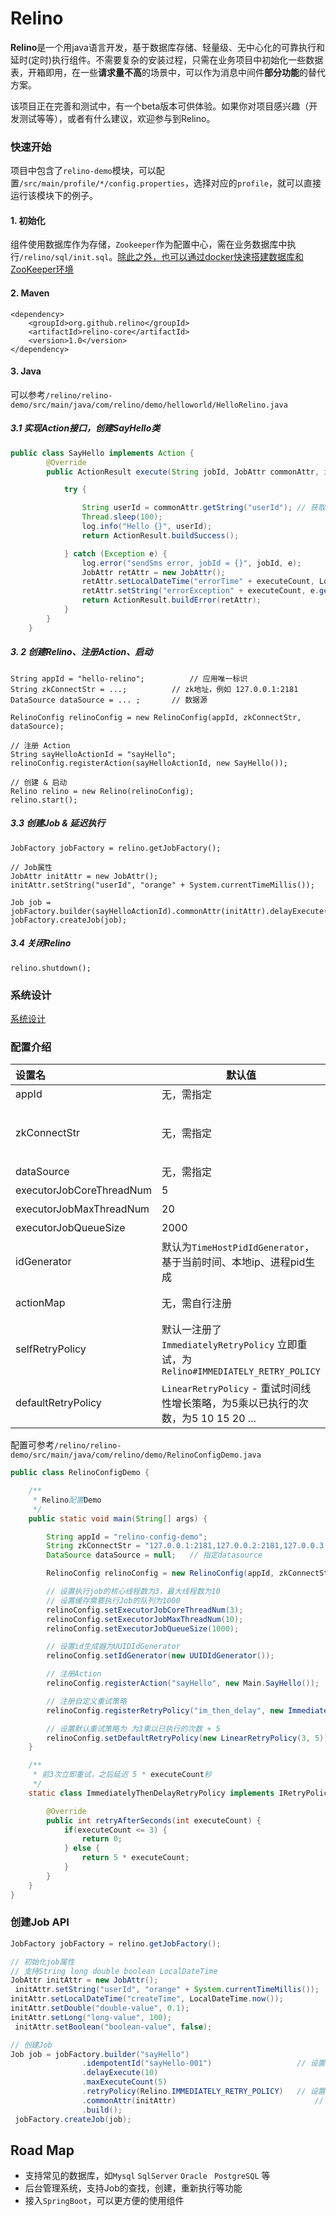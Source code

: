 # Relino

**Relino**是一个用java语言开发，基于数据库存储、轻量级、无中心化的可靠执行和延时(定时)执行组件。不需要复杂的安装过程，只需在业务项目中初始化一些数据表，开箱即用，在一些**请求量不高**的场景中，可以作为消息中间件**部分功能**的替代方案。

该项目正在完善和测试中，有一个beta版本可供体验。如果你对项目感兴趣（开发测试等等），或者有什么建议，欢迎参与到Relino。

### 快速开始

项目中包含了`relino-demo`模块，可以配置`/src/main/profile/*/config.properties`，选择对应的`profile`，就可以直接运行该模块下的例子。

#### 1. 初始化

组件使用数据库作为存储，`Zookeeper`作为配置中心，需在业务数据库中执行`/relino/sql/init.sql`。[除此之外，也可以通过docker快速搭建数据库和ZooKeeper环境](./doc/docker-quick-start.md)


#### 2. Maven
```
<dependency>
    <groupId>org.github.relino</groupId>
    <artifactId>relino-core</artifactId>
    <version>1.0</version>
</dependency>
```
#### 3. Java

可以参考`/relino/relino-demo/src/main/java/com/relino/demo/helloworld/HelloRelino.java`

##### 3.1 实现Action接口，创建SayHello类
```java
public class SayHello implements Action {
        @Override
        public ActionResult execute(String jobId, JobAttr commonAttr, int executeCount) {

            try {

                String userId = commonAttr.getString("userId"); // 获取Job属性
                Thread.sleep(100);
                log.info("Hello {}", userId);
                return ActionResult.buildSuccess();

            } catch (Exception e) {
                log.error("sendSms error, jobId = {}", jobId, e);
                JobAttr retAttr = new JobAttr();
                retAttr.setLocalDateTime("errorTime" + executeCount, LocalDateTime.now());
                retAttr.setString("errorException" + executeCount, e.getMessage());
                return ActionResult.buildError(retAttr);
            }
        }
    }
```

##### 3. 2 创建Relino、注册Action、启动
```
String appId = "hello-relino";			// 应用唯一标识
String zkConnectStr = ...; 			// zk地址，例如 127.0.0.1:2181
DataSource dataSource = ... ;		// 数据源 

RelinoConfig relinoConfig = new RelinoConfig(appId, zkConnectStr, dataSource);

// 注册 Action
String sayHelloActionId = "sayHello";
relinoConfig.registerAction(sayHelloActionId, new SayHello());

// 创建 & 启动
Relino relino = new Relino(relinoConfig);
relino.start();
```

##### 3.3 创建Job & 延迟执行
```
JobFactory jobFactory = relino.getJobFactory();

// Job属性
JobAttr initAttr = new JobAttr();
initAttr.setString("userId", "orange" + System.currentTimeMillis());

Job job = jobFactory.builder(sayHelloActionId).commonAttr(initAttr).delayExecute(10).build();
jobFactory.createJob(job);
```

##### 3.4 关闭Relino
```
relino.shutdown();
```

### 系统设计
[系统设计](./doc/architecture-uml.md)

### 配置介绍

| 设置名                   | 默认值                                                       | 说明                                                         |
| :----------------------- | ------------------------------------------------------------ | ------------------------------------------------------------ |
| appId                    | 无，需指定                                                   | 应用唯一id                                                   |
| zkConnectStr             | 无，需指定                                                   | 使用zookeeper作为注册中心，该属性为连接地址，如果为单机模式如`127.0.0.1:2181`；集群模式如`127.0.0.1:2181,127.0.0.2:2181,127.0.0.3:2181` |
| dataSource               | 无，需指定                                                   | DataSource 数据源                                            |
| executorJobCoreThreadNum | 5                                                            | 执行Job核心线程数                                            |
| executorJobMaxThreadNum  | 20                                                           | 执行Job最大线程数                                            |
| executorJobQueueSize     | 2000                                                         | 缓存将要执行Job的队列大小                                    |
| idGenerator              | 默认为`TimeHostPidIdGenerator`，基于当前时间、本地ip、进程pid生成 | `jobId`生成器，目前有`TimeHostPidIdGenerator`和`UUIDIdGenerator`两种，可实现`<<IdGenerator>>` 接口，通过`setIdGenerator()`来指定id生成器。 |
| actionMap                | 无，需自行注册                                               | 注册的`Action`，可以通过`registerAction(String actionId, Action action)`注册 |
| selfRetryPolicy          | 默认一注册了`ImmediatelyRetryPolicy` 立即重试，为`Relino#IMMEDIATELY_RETRY_POLICY` | 自定义重试策略，可通过`registerRetryPolicy(String retryPolicyId, IRetryPolicy retry)`注册自定义重试策略。 |
| defaultRetryPolicy       | `LinearRetryPolicy` - 重试时间线性增长策略，为5乘以已执行的次数，为5 10 15 20 ... | 默认的重试策略，为`Relino#DEFAULT_RETRY_POLICY`常量          |

配置可参考`/relino/relino-demo/src/main/java/com/relino/demo/RelinoConfigDemo.java`

```java
public class RelinoConfigDemo {

    /**
     * Relino配置Demo
     */
    public static void main(String[] args) {

        String appId = "relino-config-demo";
        String zkConnectStr = "127.0.0.1:2181,127.0.0.2:2181,127.0.0.3:2181";     // 设置为集群模式
        DataSource dataSource = null;   // 指定datasource

        RelinoConfig relinoConfig = new RelinoConfig(appId, zkConnectStr, dataSource);

        // 设置执行job的核心线程数为3，最大线程数为10
        // 设置缓存需要执行Job的队列为1000
        relinoConfig.setExecutorJobCoreThreadNum(3);
        relinoConfig.setExecutorJobMaxThreadNum(10);
        relinoConfig.setExecutorJobQueueSize(1000);

        // 设置id生成器为UUIDIdGenerator
        relinoConfig.setIdGenerator(new UUIDIdGenerator());

        // 注册Action
        relinoConfig.registerAction("sayHello", new Main.SayHello());

        // 注册自定义重试策略
        relinoConfig.registerRetryPolicy("im_then_delay", new ImmediatelyThenDelayRetryPolicy());

        // 设置默认重试策略为 为3乘以已执行的次数 + 5
        relinoConfig.setDefaultRetryPolicy(new LinearRetryPolicy(3, 5));
    }

    /**
     * 前3次立即重试，之后延迟 5 * executeCount秒
     */
    static class ImmediatelyThenDelayRetryPolicy implements IRetryPolicy {

        @Override
        public int retryAfterSeconds(int executeCount) {
            if(executeCount <= 3) {
                return 0;
            } else {
                return 5 * executeCount;
            }
        }
    }
}
```

### 创建Job API

```java
JobFactory jobFactory = relino.getJobFactory();

// 初始化job属性
// 支持String long double boolean LocalDateTime
JobAttr initAttr = new JobAttr();
 initAttr.setString("userId", "orange" + System.currentTimeMillis());
initAttr.setLocalDateTime("createTime", LocalDateTime.now());
initAttr.setDouble("double-value", 0.1);
initAttr.setLong("long-value", 100);
 initAttr.setBoolean("boolean-value", false);

// 创建Job
Job job = jobFactory.builder("sayHello")
                .idempotentId("sayHello-001")                   // 设置幂等id
                .delayExecute(10)                              				 // 延迟10s执行
                .maxExecuteCount(5)                             		// 设置最大重试次数为5
                .retryPolicy(Relino.IMMEDIATELY_RETRY_POLICY)   // 设置重试策略
                .commonAttr(initAttr)                           	// 设置job属性
                .build();
 jobFactory.createJob(job);
```

## Road Map

* 支持常见的数据库，如`Mysql` ` SqlServer ` `Oracle` ` PostgreSQL` 等
* 后台管理系统，支持Job的查找，创建，重新执行等功能
* 接入`SpringBoot`，可以更方便的使用组件